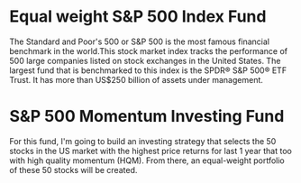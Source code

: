 # Equal weight S&P 500 Index Fund
The Standard and Poor's 500 or S&P 500 is the most famous financial benchmark in the world.This stock market index tracks the performance of 500 large companies listed on stock exchanges in the United States. The largest fund that is benchmarked to this index is the SPDR® S&P 500® ETF Trust. It has more than US$250 billion of assets under management.

# S&P 500 Momentum Investing Fund
For this fund, I'm going to build an investing strategy that selects the 50 stocks in the US market with the highest price returns for last 1 year that too with high quality momentum (HQM). From there, an equal-weight portfolio of these 50 stocks will be created.
